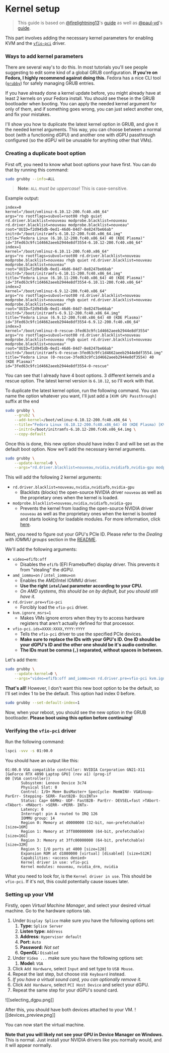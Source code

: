 # Kernel setup
> This guide is based on [@firelightning13](https://gist.github.com/firelightning13)'s [guide](https://gist.github.com/firelightning13/e530aec3e3a4e15885a10f6c4b7ae021) as well as [@paul-vd](https://gist.github.com/paul-vd)'s [guide](https://gist.github.com/paul-vd/5328d8eb2c626dff36ee143da2e85179).

This part involves adding the necessary kernel parameters for enabling KVM and the [`vfio-pci`](https://www.kernel.org/doc/html/v5.6/driver-api/vfio.html) driver.

### Ways to add kernel parameters
There are several way's to do this. In most tutorials you'll see people suggesting to edit some kind of a global GRUB configuration. **If you're on Fedora, I highly recommend against doing this.** Fedora has a nice CLI tool ([`grubby`](https://docs.redhat.com/en/documentation/red_hat_enterprise_linux/8/html/managing_monitoring_and_updating_the_kernel/assembly_making-persistent-changes-to-the-grub-boot-loader_managing-monitoring-and-updating-the-kernel)) for safely managing GRUB entries.

If you have already done a kernel update before, you might already have at least 2 kernels on your Fedora install. You should see these in the GRUB bootloader when booting. You can apply the needed kernel argument for only of them, and if something goes wrong, you can just select another one, and fix your mistakes.

I'll show you how to duplicate the latest kernel option in GRUB, and give it the needed kernel arguments. This way, you can choose between a normal boot (with a functioning dGPU) and another one with dGPU passthrough configured (so the dGPU will be unusable for anything other that VMs).

### Creating a duplicate boot option
First off, you need to know what boot options your have first. You can do that by running this command:
```sh
sudo grubby --info=ALL
```
> **Note:** `ALL` *must be uppercase*! This is case-sensitive.

Example output:
```
index=0
kernel="/boot/vmlinuz-6.10.12-200.fc40.x86_64"
args="ro rootflags=subvol=root00 rhgb quiet rd.driver.blacklist=nouveau modprobe.blacklist=nouveau rd.driver.blacklist=nouveau modprobe.blacklist=nouveau"
root="UUID=f2d945db-0ed1-46d6-84d7-8e8247be66ab"
initrd="/boot/initramfs-6.10.12-200.fc40.x86_64.img"
title="Fedora Linux (6.10.12-200.fc40.x86_64) 40 (KDE Plasma)"
id="3fed63c9fc1d4662aeeb2944e8df3554-6.10.12-200.fc40.x86_64"
index=1
kernel="/boot/vmlinuz-6.10.11-200.fc40.x86_64"
args="ro rootflags=subvol=root00 rd.driver.blacklist=nouveau modprobe.blacklist=nouveau rhgb quiet rd.driver.blacklist=nouveau modprobe.blacklist=nouveau"
root="UUID=f2d945db-0ed1-46d6-84d7-8e8247be66ab"
initrd="/boot/initramfs-6.10.11-200.fc40.x86_64.img"
title="Fedora Linux (6.10.11-200.fc40.x86_64) 40 (KDE Plasma)"
id="3fed63c9fc1d4662aeeb2944e8df3554-6.10.11-200.fc40.x86_64"
index=2
kernel="/boot/vmlinuz-6.9.12-200.fc40.x86_64"
args="ro rootflags=subvol=root00 rd.driver.blacklist=nouveau modprobe.blacklist=nouveau rhgb quiet rd.driver.blacklist=nouveau modprobe.blacklist=nouveau"
root="UUID=f2d945db-0ed1-46d6-84d7-8e8247be66ab"
initrd="/boot/initramfs-6.9.12-200.fc40.x86_64.img"
title="Fedora Linux (6.9.12-200.fc40.x86_64) 40 (KDE Plasma)"
id="3fed63c9fc1d4662aeeb2944e8df3554-6.9.12-200.fc40.x86_64"
index=3
kernel="/boot/vmlinuz-0-rescue-3fed63c9fc1d4662aeeb2944e8df3554"
args="ro rootflags=subvol=root00 rd.driver.blacklist=nouveau modprobe.blacklist=nouveau rhgb quiet rd.driver.blacklist=nouveau modprobe.blacklist=nouveau"
root="UUID=f2d945db-0ed1-46d6-84d7-8e8247be66ab"
initrd="/boot/initramfs-0-rescue-3fed63c9fc1d4662aeeb2944e8df3554.img"
title="Fedora Linux (0-rescue-3fed63c9fc1d4662aeeb2944e8df3554) 40 (KDE Plasma)"
id="3fed63c9fc1d4662aeeb2944e8df3554-0-rescue"
```

You can see that I already have 4 boot options. 3 different kernels and a rescue option. The latest kernel version is `6.10.12`, so I'll work with that.

To duplicate the latest kernel option, run the following command. You can name the option whatever you want, I'll just add a `[KVM GPU Passthrough]` suffix at the end
```sh
sudo grubby \
	--grub2 \
	--add-kernel=/boot/vmlinuz-6.10.12-200.fc40.x86_64 \
	--title="Fedora Linux (6.10.12-200.fc40.x86_64) 40 (KDE Plasma) [KVM GPU Passthrough]" \
	--initrd=/boot/initramfs-6.10.12-200.fc40.x86_64.img \
	--copy-default
```

Once this is done, this new option should have index 0 and will be set as the default boot option. Now we'll add the necessary kernel arguments.

```sh
sudo grubby \
	--update-kernel=0 \
	--args="rd.driver.blacklist=nouveau,nvidia,nvidiafb,nvidia-gpu modprobe.blacklist=nouveau,nvidia,nvidiafb,nvidia-gpu"
```

This will add the following 2 kernel arguments:
- `rd.driver.blacklist=nouveau,nvidia,nvidiafb,nvidia-gpu`
	- Blacklists (blocks) the open-source NVIDIA driver `nouveau` as well as the proprietary ones when the kernel is loaded.
- `modprobe.blacklist=nouveau,nvidia,nvidiafb,nvidia-gpu`
	- Prevents the kernel from loading the open-source NVIDIA driver `nouveau` as well as the proprietary ones when the kernel is booted and starts looking for loadable modules.
For more information, click [here](https://stackoverflow.com/a/66111941).

Next, you need to figure out your GPU's PCIe ID. Please refer to the *Dealing with IOMMU groups* section in the [README](README.md).

We'll add the following arguments:
- `video=efifb:off`
	- Disables the `efifb` (EFI Framebuffer) display driver. This prevents it from "stealing" the dGPU.
- `amd_iommu=on` / `intel_iommu=on`
	- Enables the AMD/Intel IOMMU driver.
	- **Use the right `intel`/`amd` parameter according to your CPU.**
	- *On AMD systems, this should be on by default, but you should still have it.*
- `rd.driver.pre=vfio-pci`
	- Forcibly load the `vfio-pci` driver.
- `kvm.ignore_msrs=1`
	- Makes VMs ignore errors when they try to access hardware registers that aren’t actually defined for that processor.
- `vfio-pci.ids=XXXX:XXXX,YYYY:YYYY`
	- Tells the `vfio-pci` driver to use the specified PCIe devices.
	- **Make sure to replace the IDs with your GPU's ID. One ID should be your dGPU's ID and the other one should be it's audio controller.**
	- **The IDs must be comma (`,`) separated, without spaces in between.**

Let's add them:
```sh
sudo grubby \
	--update-kernel=0 \
	--args="video=efifb:off amd_iommu=on rd.driver.pre=vfio-pci kvm.ignore_msrs=1 vfio-pci.ids=10de:2757,10de:22bb"
```

**That's all!** However, I don't want this new boot option to be the default, so I'll set index 1 to be the default. This option had index 0 before.

```sh
sudo grubby --set-default-index=1
```

Now, when your reboot, you should see the new option in the GRUB bootloader. **Please boot using this option before continuing!**

### Verifying the `vfio-pci` driver
Run the following command:
```sh
lspci -vvv -s 01:00.0
```

You should have an output like this:
```
01:00.0 VGA compatible controller: NVIDIA Corporation GN21-X11 [GeForce RTX 4090 Laptop GPU] (rev a1) (prog-if  
00 [VGA controller])  
       Subsystem: Lenovo Device 3c74  
       Physical Slot: 0  
       Control: I/O+ Mem+ BusMaster+ SpecCycle- MemWINV- VGASnoop- ParErr- Stepping- SERR- FastB2B- DisINTx+  
       Status: Cap+ 66MHz- UDF- FastB2B- ParErr- DEVSEL=fast >TAbort- <TAbort- <MAbort- >SERR- <PERR- INTx-  
       Latency: 0  
       Interrupt: pin A routed to IRQ 126  
       IOMMU group: 14  
       Region 0: Memory at d0000000 (32-bit, non-prefetchable) [size=16M]  
       Region 1: Memory at 3ff800000000 (64-bit, prefetchable) [size=16G]  
       Region 3: Memory at 3ffc00000000 (64-bit, prefetchable) [size=32M]  
       Region 5: I/O ports at 4000 [size=128]  
       Expansion ROM at d1080000 [virtual] [disabled] [size=512K]  
       Capabilities: <access denied>  
       Kernel driver in use: vfio-pci  
       Kernel modules: nouveau, nvidia_drm, nvidia
```

What you need to look for, is the `Kernel driver in use`. This should be `vfio-pci`. If it's not, this could potentially cause issues later.

### Setting up your VM
Firstly, open *Virtual Machine Manager*, and select your desired virtual machine. Go to the hardware options tab.

1. Under `Display Splice` make sure you have the following options set:
	1. **Type:** `Splice Server`
	2. **Listen type:** `Address`
	3. **Address:** `Hypervisor default`
	4. **Port:** `Auto`
	5. **Password:** *Not set*
	6. **OpenGL:** `Disabled`
2. Under `Video ...` make sure you have the following options set:
	1. **Model:** `VGA`
3. Click `Add Hardware`, select `Input` and set type to `USB Mouse`.
4. Repeat the last step, but choose `USB Keyboard` instead.
5. *If you have a virtual sound card, you can optionally remove it.*
6. Click `Add Hardware`, select `PCI Host Device` and select your dGPU.
7. Repeat the same step for your dGPU's sound card.

![[selecting_dgpu.png]]

After this, you should have both devices attached to your VM.
![[devices_preview.png]]

You can now start the virtual machine.

**Note that you will likely not see your GPU in Device Manager on Windows.** This is normal. Just install your NVIDIA drivers like you normally would, and it will appear normally.